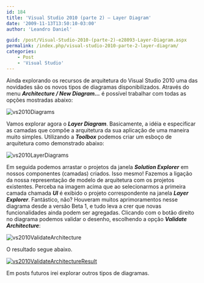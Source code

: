 ```yaml
---
id: 184
title: 'Visual Studio 2010 (parte 2) – Layer Diagram'
date: '2009-11-13T13:50:10-03:00'
author: 'Leandro Daniel'

guid: /post/Visual-Studio-2010-(parte-2)-e28093-Layer-Diagram.aspx
permalink: /index.php/visual-studio-2010-parte-2-layer-diagram/
categories:
    - Post
    - 'Visual Studio'
---
```


Ainda explorando os recursos de arquitetura do Visual Studio 2010 uma das novidades são os novos tipos de diagramas disponibilizados. Através do menu ***Architecture / New Diagram…*** é possível trabalhar com todas as opções mostradas abaixo:

![vs2010Diagrams](http://leandrodaniel.com/pics/WindowsLiveWriter/VisualStudio2010parte2/2B13BF02/vs2010Diagrams.gif "vs2010Diagrams")

Vamos explorar agora o ***Layer Diagram***. Basicamente, a idéia e especificar as camadas que compõe a arquitetura da sua aplicação de uma maneira muito simples. Utilizando a ***Toolbox*** podemos criar um esboço de arquitetura como demonstrado abaixo:

![vs2010LayerDiagrams](http://leandrodaniel.com/pics/WindowsLiveWriter/VisualStudio2010parte2/4554FB73/vs2010LayerDiagrams.gif "vs2010LayerDiagrams")

Em seguida podemos arrastar o projetos da janela ***Solution Explorer*** em nossos componentes (camadas) criados. Isso mesmo! Fazemos a ligação da nossa representação de modelo de arquitetura com os projetos existentes. Perceba na imagem acima que ao selecionarmos a primeira camada chamada ***UI*** é exibido o projeto correspondente na janela ***Layer Explorer***. Fantástico, não? Houveram muitos aprimoramentos nesse diagrama desde a versão Beta 1, e tudo leva a crer que novas funcionalidades ainda podem ser agregadas. Clicando com o botão direito no diagrama podemos validar o desenho, escolhendo a opção ***Validate Architecture***:

![vs2010ValidateArchitecture](http://leandrodaniel.com/pics/WindowsLiveWriter/VisualStudio2010parte2/1C89705D/vs2010ValidateArchitecture.gif "vs2010ValidateArchitecture")

O resultado segue abaixo.

[![vs2010ValidateArchitectureResult](http://leandrodaniel.com/pics/WindowsLiveWriter/VisualStudio2010parte2/21EEEDF0/vs2010ValidateArchitectureResult_thumb.gif "vs2010ValidateArchitectureResult")](http://leandrodaniel.com/pics/WindowsLiveWriter/VisualStudio2010parte2/2E5D1119/vs2010ValidateArchitectureResult.gif)

Em posts futuros irei explorar outros tipos de diagramas.